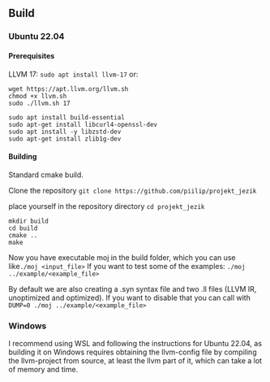 ## Build
### Ubuntu 22.04

#### Prerequisites

LLVM 17:
``sudo apt install llvm-17``
or:
```
wget https://apt.llvm.org/llvm.sh
chmod +x llvm.sh
sudo ./llvm.sh 17
```

```
sudo apt install build-essential
sudo apt-get install libcurl4-openssl-dev
sudo apt install -y libzstd-dev
sudo apt-get install zlib1g-dev
```
#### Building
Standard cmake build.

Clone the repository
`git clone https://github.com/piilip/projekt_jezik`

place yourself in the repository directory
`cd projekt_jezik`

```
mkdir build
cd build
cmake .. 
make
```

Now you have executable moj in the build folder, which you can use like`./moj <input_file>`
If you want to test some of the examples: `./moj ../example/<example_file>`

By default we are also creating a .syn syntax file and two .ll  files (LLVM IR, unoptimized and optimized). If you want to disable that you can call with `DUMP=0 ./moj ../example/<example_file>`
### Windows
I recommend using WSL and following the instructions for Ubuntu 22.04, as building it on Windows requires obtaining the llvm-config file by compiling the llvm-project from source, at least the llvm part of it, which can take a lot of memory and time.

